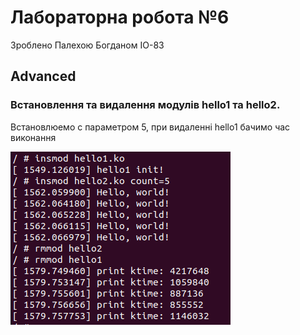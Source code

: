 # Лабораторна робота №6 # 

Зроблено Палехою Богданом ІО-83
## Advanced ## 

### Встановлення та видалення модулів hello1 та hello2. ###  
Встановлюемо с параметром 5, при видаленні  hello1 бачимо час виконання

![Image alt](https://github.com/Gronario/lab6_ak/blob/main/1.png) 


